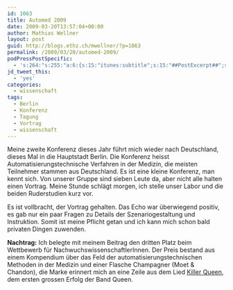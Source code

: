 ```yaml
---
id: 1063
title: Automed 2009
date: 2009-03-20T13:57:04+00:00
author: Mathias Wellner
layout: post
guid: http://blogs.ethz.ch/mwellner/?p=1063
permalink: /2009/03/20/automed-2009/
podPressPostSpecific:
  - 's:264:"s:255:"a:6:{s:15:"itunes:subtitle";s:15:"##PostExcerpt##";s:14:"itunes:summary";s:15:"##PostExcerpt##";s:15:"itunes:keywords";s:17:"##WordPressCats##";s:13:"itunes:author";s:10:"##Global##";s:15:"itunes:explicit";s:7:"Default";s:12:"itunes:block";s:7:"Default";}";";'
jd_tweet_this:
  - 'yes'
categories:
  - wissenschaft
tags:
  - Berlin
  - Konferenz
  - Tagung
  - Vortrag
  - wissenschaft
---
```

Meine zweite Konferenz dieses Jahr führt mich wieder nach Deutschland, dieses Mal in die Hauptstadt Berlin. Die Konferenz heisst Automatisierungstechnische Verfahren in der Medizin, die meisten Teilnehmer stammen aus Deutschland. Es ist eine kleine Konferenz, man kennt sich. Von unserer Gruppe sind sieben Leute da, aber nicht alle halten einen Vortrag. Meine Stunde schlägt morgen, ich stelle unser Labor und die beiden Ruderstudien kurz vor.

Es ist vollbracht, der Vortrag gehalten. Das Echo war überwiegend positiv, es gab nur ein paar Fragen zu Details der Szenariogestaltung und Instruktion. Somit ist meine Pflicht getan und ich kann mich schon bald privaten Dingen zuwenden.

**Nachtrag:** Ich belegte mit meinem Beitrag den dritten Platz beim Wettbewerb f&uuml;r NachwuchswissenschaftlerInnen. Der Preis bestand aus einem Kompendium &uuml;ber das Feld der automatisierungstechnischen Methoden in der Medizin und einer Flasche Champagner (Moet & Chandon), die Marke erinnert mich an eine Zeile aus dem Lied [Killer Queen](http://en.wikipedia.org/wiki/Killer_Queen_(song)), dem ersten grossen Erfolg der Band Queen.